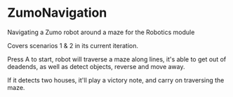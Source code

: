 # ZumoNavigation
Navigating a Zumo robot around a maze for the Robotics module

Covers scenarios 1 & 2 in its current iteration.

Press A to start, robot will traverse a maze along lines, it's able to get out of deadends, as well as detect objects, reverse and move away.

If it detects two houses, it'll play a victory note, and carry on traversing the maze.
